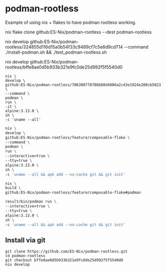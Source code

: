 # podman-rootless

Example of using nix + flakes to have podman rootless working.



nix flake clone github:ES-Nix/podman-rootless --dest podman-rootless

nix develop github:ES-Nix/podman-rootless/324855d116d15a0b54f33c9489cf7c5e6d9cd714 --command ./install-podman.sh && ./test_podman-rootless.sh

nix develop github:ES-Nix/podman-rootless/bffe8ae0d5b933b321e9fc0de25d992f5f5540d0

```
nix \
develop \
github:ES-Nix/podman-rootless/706380778786b88d4886a2c43e1924e200cb5023 \
--command \
podman \
run \
-it \
alpine:3.13.0 \
sh \
-c 'uname --all'
```

```bash
nix \
develop \
github:ES-Nix/podman-rootless/feature/composable-flake \
--command \
podman \
run \
--interactive=true \
--tty=true \
alpine:3.13.0 \
sh \
-c 'uname --all && apk add --no-cache git && git init'
```


```bash
nix \
build \
github:ES-Nix/podman-rootless/feature/composable-flake#podman

result/bin/podman run \
--interactive=true \
--tty=true \
alpine:3.13.0 \
sh \
-c 'uname --all && apk add --no-cache git && git init'
```

## Install via git

```
git clone https://github.com/ES-Nix/podman-rootless.git
cd podman-rootless
git checkout bffe8ae0d5b933b321e9fc0de25d992f5f5540d0
nix develop
```
